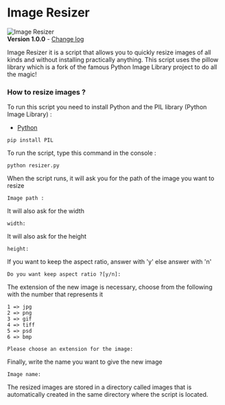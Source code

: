 # Image Resizer
![Image Resizer](https://img.freepik.com/vecteurs-libre/beau-colibri-volant-element-conception-pour-bannieres-affiches-depliants-brochures_1262-13457.jpg?size=338&ext=jpg)<br>
**Version 1.0.0** - [Change log](CHANGELOG.md)

Image Resizer it is a script that allows you to quickly resize images of all kinds and without installing practically anything.
This script uses the pillow library which is a fork of the famous Python Image Library project to do all the magic!
### How to resize images ?
To run this script you need to install Python and the PIL library (Python Image Library) :
* [Python](https://www.python.org/downloads/)
```
pip install PIL
```
To run the script, type this command in the console :
```
python resizer.py
```
When the script runs, it will ask you for the path of the image you want to resize
```
Image path : 
```
It will also ask for the width
```
width: 
```
It will also ask for the height
```
height: 
```
If you want to keep the aspect ratio, answer with 'y' else answer with 'n'
```
Do you want keep aspect ratio ?[y/n]: 
```
The extension of the new image is necessary, choose from the following with the number that represents it
```
1 => jpg
2 => png
3 => gif
4 => tiff
5 => psd
6 => bmp

Please choose an extension for the image: 
```
Finally, write the name you want to give the new image
```
Image name:
```
The resized images are stored in a directory called images that is automatically created in the same directory where the script is located.